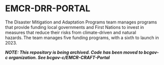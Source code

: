 # EMCR-DRR-PORTAL

The Disaster Mitigation and Adaptation Programs team manages programs that provide funding local governments and First Nations to invest in measures that reduce their risks from climate-driven and natural hazards. The team manages five funding programs, with a sixth to launch in 2023.

***NOTE: This repository is being archived. Code has been moved to bcgov-c organization. See bcgov-c/EMCR-CRAFT-Portal***
